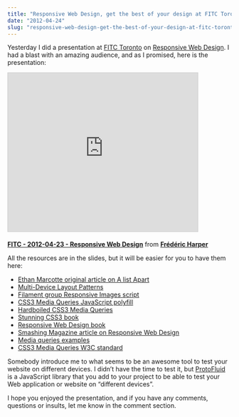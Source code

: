 ```yaml
---
title: "Responsive Web Design, get the best of your design at FITC Toronto"
date: "2012-04-24"
slug: "responsive-web-design-get-the-best-of-your-design-at-fitc-toronto"
---
```


Yesterday I did a presentation at [FITC Toronto](https://www.fitc.ca/events/about/?event=124) on [Responsive Web Design](https://www.fitc.ca/events/presentations/presentation.cfm?event=124&presentation_id=1905). I had a blast with an amazing audience, and as I promised, here is the presentation:

<iframe src="https://www.slideshare.net/slideshow/embed_code/key/occUJdfuI3HCst" width="427" height="356" frameborder="0" marginwidth="0" marginheight="0" scrolling="no" style="border:1px solid #CCC;border-width:1px;margin-bottom:5px;max-width:100%" allowfullscreen></iframe>

**[FITC - 2012-04-23 - Responsive Web Design](https://www.slideshare.net/fredericharper/fitc-20120423-responsive-web-design "FITC - 2012-04-23 - Responsive Web Design")** from **[Frédéric Harper](https://www.slideshare.net/fredericharper)**

All the resources are in the slides, but it will be easier for you to have them here:

- [Ethan Marcotte original article on A list Apart](https://www.alistapart.com/articles/responsive-web-design/)
- [Multi-Device Layout Patterns](https://www.lukew.com/ff/entry.asp?1514)
- [Filament group Responsive Images script](https://filamentgroup.com/examples/responsive-images/)
- [CSS3 Media Queries JavaScript polyfill](https://code.google.com/p/css3-mediaqueries-js/)
- [Hardboiled CSS3 Media Queries](https://stuffandnonsense.co.uk/blog/about/hardboiled_css3_media_queries)
- [Stunning CSS3 book](https://www.stunningcss3.com/index.php)
- [Responsive Web Design book](https://www.abookapart.com/products/responsive-web-design)
- [Smashing Magazine article on Responsive Web Design](https://www.smashingmagazine.com/2011/07/22/responsive-web-design-techniques-tools-and-design-strategies/)
- [Media queries examples](https://mediaqueri.es/)
- [CSS3 Media Queries W3C standard](https://www.w3.org/TR/css3-mediaqueries/)

Somebody introduce me to what seems to be an awesome tool to test your website on different devices. I didn’t have the time to test it, but [ProtoFluid](https://protofluid.com/) is a JavaScript library that you add to your project to be able to test your Web application or website on “different devices”.

I hope you enjoyed the presentation, and if you have any comments, questions or insults, let me know in the comment section.
